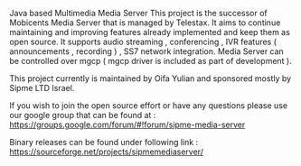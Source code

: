 Java based Multimedia Media Server
This project is the successor of Mobicents Media Server that is managed by Telestax.
It aims to continue maintaining and improving features already implemented and keep them as open source.
It supports audio streaming , conferencing , IVR features ( announcements , recording ) , SS7 network integration.
Media Server can be controlled over mgcp ( mgcp driver is included as part of development ).

This project currently is maintained by Oifa Yulian and sponsored mostly by Sipme LTD Israel.

If you wish to join the open source effort or have any questions please use our google group that can be found at :
https://groups.google.com/forum/#!forum/sipme-media-server

Binary releases can be found under following link :
https://sourceforge.net/projects/sipmemediaserver/
